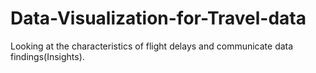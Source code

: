 # Data-Visualization-for-Travel-data
Looking at the characteristics of flight delays and communicate data findings(Insights).
